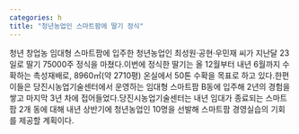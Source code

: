```yaml
---
categories: h
title: "청년농업인 스마트팜에 딸기 정식"
---
```

청년 창업농 임대형 스마트팜에 입주한 청년농업인 최성원·공현·우민재 씨가 지난달 23일로 딸기 75000주 정식을 마쳤다.이번에 정식한 딸기는 올 12월부터 내년 6월까지 수확하는 촉성재배로, 8960㎡(약 2710평) 온실에서 50톤 수확을 목표로 하고 있다.한편 이들은 당진시농업기술센터에서 운영하는 임대형 스마트팜 B동에 입주해 2년의 경험을 쌓고 마지막 3년 차에 접어들었다.당진시농업기술센터는 내년 임대가 종료되는 스마트팜 2개 동에 대해 내년 상반기에 청년농업인 10명을 선발해 스마트팜 경영실습의 기회를 제공할 계획이다.
